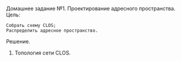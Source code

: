 Домашнее задание №1.
Проектирование адресного пространства.
Цель:

    Собрать схему CLOS;
    Распределить адресное пространство.

Решение.
1. Топология сети CLOS.
